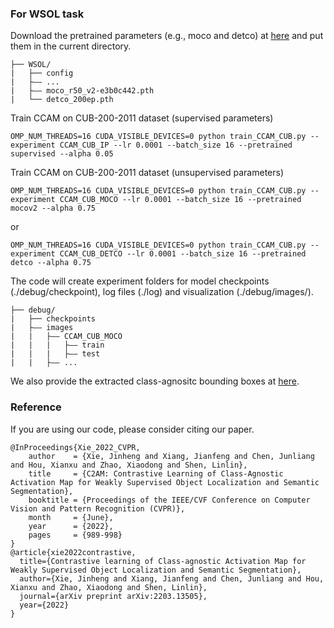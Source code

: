 ### For WSOL task

Download the pretrained parameters (e.g., moco and detco) at [here](https://drive.google.com/drive/folders/1erzARKq9g02-3pUGhY6-hyGzD-hoty5b?usp=sharing) and put them in the current directory.

```
├── WSOL/
|   ├── config
|   ├—— ...
|   ├—— moco_r50_v2-e3b0c442.pth
|   └── detco_200ep.pth
```

Train CCAM on CUB-200-2011 dataset (supervised parameters) 

```
OMP_NUM_THREADS=16 CUDA_VISIBLE_DEVICES=0 python train_CCAM_CUB.py --experiment CCAM_CUB_IP --lr 0.0001 --batch_size 16 --pretrained supervised --alpha 0.05
```

Train CCAM on CUB-200-2011 dataset (unsupervised parameters) 

```
OMP_NUM_THREADS=16 CUDA_VISIBLE_DEVICES=0 python train_CCAM_CUB.py --experiment CCAM_CUB_MOCO --lr 0.0001 --batch_size 16 --pretrained mocov2 --alpha 0.75
```

or

```
OMP_NUM_THREADS=16 CUDA_VISIBLE_DEVICES=0 python train_CCAM_CUB.py --experiment CCAM_CUB_DETCO --lr 0.0001 --batch_size 16 --pretrained detco --alpha 0.75
```

The code will create experiment folders for model checkpoints (./debug/checkpoint), log files (./log) and visualization (./debug/images/).

```
├── debug/
|   ├── checkpoints
|   ├—— images
|   |   ├—— CCAM_CUB_MOCO
|   |   |   ├—— train
|   |   |   ├—— test
|   |   ├—— ...
```

We also provide the extracted class-agnositc bounding boxes at [here](https://drive.google.com/drive/folders/1erzARKq9g02-3pUGhY6-hyGzD-hoty5b).

### Reference

If you are using our code, please consider citing our paper.

```
@InProceedings{Xie_2022_CVPR,
    author    = {Xie, Jinheng and Xiang, Jianfeng and Chen, Junliang and Hou, Xianxu and Zhao, Xiaodong and Shen, Linlin},
    title     = {C2AM: Contrastive Learning of Class-Agnostic Activation Map for Weakly Supervised Object Localization and Semantic Segmentation},
    booktitle = {Proceedings of the IEEE/CVF Conference on Computer Vision and Pattern Recognition (CVPR)},
    month     = {June},
    year      = {2022},
    pages     = {989-998}
}
@article{xie2022contrastive,
  title={Contrastive learning of Class-agnostic Activation Map for Weakly Supervised Object Localization and Semantic Segmentation},
  author={Xie, Jinheng and Xiang, Jianfeng and Chen, Junliang and Hou, Xianxu and Zhao, Xiaodong and Shen, Linlin},
  journal={arXiv preprint arXiv:2203.13505},
  year={2022}
}
```

